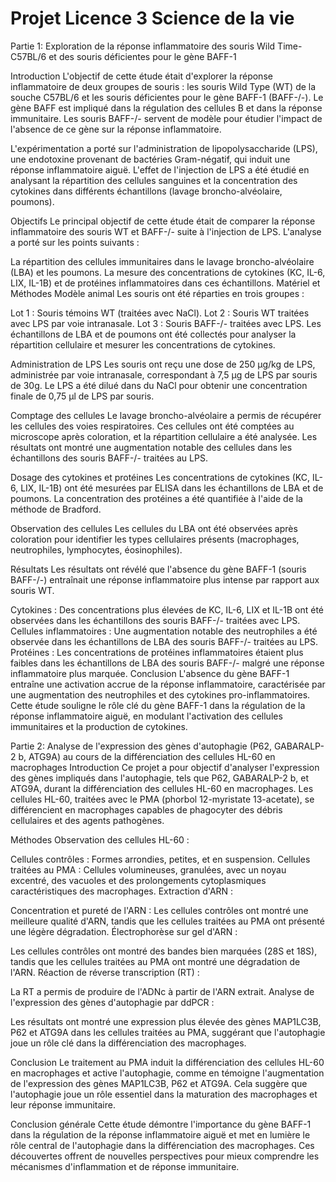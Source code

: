 # Projet Licence 3 Science de la vie
Partie 1: Exploration de la réponse inflammatoire des souris Wild Time- C57BL/6 et des souris déficientes pour le gène BAFF-1

Introduction
L'objectif de cette étude était d'explorer la réponse inflammatoire de deux groupes de souris : les souris Wild Type (WT) de la souche C57BL/6 et les souris déficientes pour le gène BAFF-1 (BAFF-/-). 
Le gène BAFF est impliqué dans la régulation des cellules B et dans la réponse immunitaire. Les souris BAFF-/- servent de modèle pour étudier l'impact de l'absence de ce gène sur la réponse inflammatoire.

L'expérimentation a porté sur l'administration de lipopolysaccharide (LPS), une endotoxine provenant de bactéries Gram-négatif, qui induit une réponse inflammatoire aiguë. L'effet de l'injection de LPS 
a été étudié en analysant la répartition des cellules sanguines et la concentration des cytokines dans différents échantillons (lavage broncho-alvéolaire, poumons).

Objectifs
Le principal objectif de cette étude était de comparer la réponse inflammatoire des souris WT et BAFF-/- suite à l'injection de LPS. L'analyse a porté sur les points suivants :

La répartition des cellules immunitaires dans le lavage broncho-alvéolaire (LBA) et les poumons.
La mesure des concentrations de cytokines (KC, IL-6, LIX, IL-1B) et de protéines inflammatoires dans ces échantillons.
Matériel et Méthodes
Modèle animal
Les souris ont été réparties en trois groupes :

Lot 1 : Souris témoins WT (traitées avec NaCl).
Lot 2 : Souris WT traitées avec LPS par voie intranasale.
Lot 3 : Souris BAFF-/- traitées avec LPS.
Les échantillons de LBA et de poumons ont été collectés pour analyser la répartition cellulaire et mesurer les concentrations de cytokines.

Administration de LPS
Les souris ont reçu une dose de 250 µg/kg de LPS, administrée par voie intranasale, correspondant à 7,5 µg de LPS par souris de 30g. Le LPS a été dilué dans du NaCl pour obtenir une concentration finale de 0,75 µl de LPS par souris.

Comptage des cellules
Le lavage broncho-alvéolaire a permis de récupérer les cellules des voies respiratoires. Ces cellules ont été comptées au microscope après coloration, et la répartition cellulaire a été analysée. Les résultats ont montré une augmentation notable des cellules dans les échantillons des souris BAFF-/- traitées au LPS.

Dosage des cytokines et protéines
Les concentrations de cytokines (KC, IL-6, LIX, IL-1B) ont été mesurées par ELISA dans les échantillons de LBA et de poumons. La concentration des protéines a été quantifiée à l'aide de la méthode de Bradford.

Observation des cellules
Les cellules du LBA ont été observées après coloration pour identifier les types cellulaires présents (macrophages, neutrophiles, lymphocytes, éosinophiles).

Résultats
Les résultats ont révélé que l'absence du gène BAFF-1 (souris BAFF-/-) entraînait une réponse inflammatoire plus intense par rapport aux souris WT.

Cytokines : Des concentrations plus élevées de KC, IL-6, LIX et IL-1B ont été observées dans les échantillons des souris BAFF-/- traitées avec LPS.
Cellules inflammatoires : Une augmentation notable des neutrophiles a été observée dans les échantillons de LBA des souris BAFF-/- traitées au LPS.
Protéines : Les concentrations de protéines inflammatoires étaient plus faibles dans les échantillons de LBA des souris BAFF-/- malgré une réponse inflammatoire plus marquée.
Conclusion
L'absence du gène BAFF-1 entraîne une activation accrue de la réponse inflammatoire, caractérisée par une augmentation des neutrophiles
et des cytokines pro-inflammatoires. Cette étude souligne le rôle clé du gène BAFF-1 dans la régulation de la réponse inflammatoire aiguë, en modulant l'activation des cellules immunitaires et la production de cytokines.

Partie 2: Analyse de l'expression des gènes d'autophagie (P62, GABARALP-2 b, ATG9A) au cours de la différenciation des cellules HL-60 en macrophages
Introduction
Ce projet a pour objectif d'analyser l'expression des gènes impliqués dans l'autophagie, tels que P62, GABARALP-2 b, et ATG9A, durant la différenciation des cellules HL-60 en macrophages. Les cellules HL-60, traitées avec le PMA (phorbol 12-myristate 13-acetate), se différencient en macrophages capables de phagocyter des débris cellulaires et des agents pathogènes.

Méthodes
Observation des cellules HL-60 :

Cellules contrôles : Formes arrondies, petites, et en suspension.
Cellules traitées au PMA : Cellules volumineuses, granulées, avec un noyau excentré, des vacuoles et des prolongements cytoplasmiques caractéristiques des macrophages.
Extraction d'ARN :

Concentration et pureté de l'ARN : Les cellules contrôles ont montré une meilleure qualité d'ARN, tandis que les cellules traitées au PMA ont présenté une légère dégradation.
Électrophorèse sur gel d'ARN :

Les cellules contrôles ont montré des bandes bien marquées (28S et 18S), tandis que les cellules traitées au PMA ont montré une dégradation de l'ARN.
Réaction de réverse transcription (RT) :

La RT a permis de produire de l'ADNc à partir de l'ARN extrait.
Analyse de l'expression des gènes d'autophagie par ddPCR :

Les résultats ont montré une expression plus élevée des gènes MAP1LC3B, P62 et ATG9A dans les cellules traitées 
au PMA, suggérant que l'autophagie joue un rôle clé dans la différenciation des macrophages.

Conclusion
Le traitement au PMA induit la différenciation des cellules HL-60 en macrophages et active l'autophagie, comme en témoigne l'augmentation 
de l'expression des gènes MAP1LC3B, P62 et ATG9A. Cela suggère que l'autophagie joue un rôle essentiel dans la maturation des macrophages et leur réponse immunitaire.

Conclusion générale
Cette étude démontre l'importance du gène BAFF-1 dans la régulation de la réponse inflammatoire aiguë et met en lumière le rôle central de l'autophagie 
dans la différenciation des macrophages. Ces découvertes offrent de nouvelles perspectives pour mieux comprendre les mécanismes d'inflammation et de réponse immunitaire.